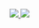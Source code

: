 <p align="center">
  <a href="https://ltk-mxz-portfolio.vercel.app/" target="_blank">
    <img src="https://img.shields.io/badge/%F0%9F%94%8D%20Check My Portfolio Here-000000?style=for-the-badge&logo=vercel&logoColor=white" />
  </a>
  <a href="https://ltk-mxz-passion.vercel.app/" target="_blank">
    <img src="https://img.shields.io/badge/%F0%9F%8C%9F%20Check My Passions Here-FF0000?style=for-the-badge&logo=react&logoColor=white" />
  </a>
</p>
